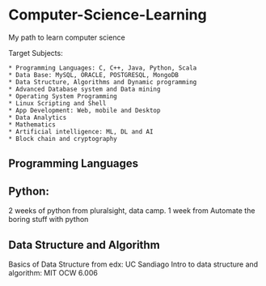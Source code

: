 # Computer-Science-Learning
My path to learn computer science

Target Subjects: 

    * Programming Languages: C, C++, Java, Python, Scala
    * Data Base: MySQL, ORACLE, POSTGRESQL, MongoDB
    * Data Structure, Algorithms and Dynamic programming
    * Advanced Database system and Data mining
    * Operating System Programming
    * Linux Scripting and Shell
    * App Development: Web, mobile and Desktop
    * Data Analytics
    * Mathematics
    * Artificial intelligence: ML, DL and AI
    * Block chain and cryptography
    
Programming Languages
----------------------
## Python: 

2 weeks of python from pluralsight, data camp.
1 week from Automate the boring stuff with python


Data Structure and Algorithm
----------------------------
Basics of Data Structure from edx: UC Sandiago
Intro to data structure and algorithm: MIT OCW 6.006
